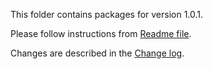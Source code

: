 This folder contains packages for version 1.0.1.

Please follow instructions from [Readme file](../../Packlink/PacklinkPro/README.md).

Changes are described in the [Change log](../../CHANGELOG.md).

